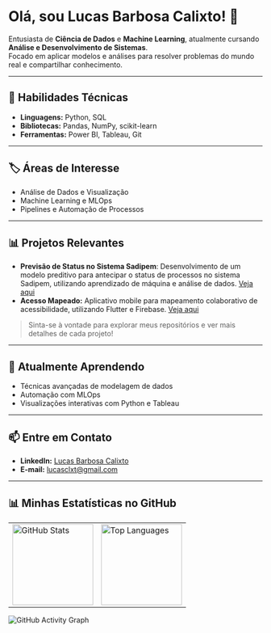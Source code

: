 # Olá, sou Lucas Barbosa Calixto! 👋  
Entusiasta de **Ciência de Dados** e **Machine Learning**, atualmente cursando **Análise e Desenvolvimento de Sistemas**.  
Focado em aplicar modelos e análises para resolver problemas do mundo real e compartilhar conhecimento.

---

## 🚀 Habilidades Técnicas  
- **Linguagens:** Python, SQL  
- **Bibliotecas:** Pandas, NumPy, scikit-learn  
- **Ferramentas:** Power BI, Tableau, Git  

---

## 🏷️ Áreas de Interesse  
- Análise de Dados e Visualização  
- Machine Learning e MLOps  
- Pipelines e Automação de Processos  

---

## 📊 Projetos Relevantes  
- **Previsão de Status no Sistema Sadipem**: Desenvolvimento de um modelo preditivo para antecipar o status de processos no sistema Sadipem, utilizando aprendizado de máquina e análise de dados. [Veja aqui](https://github.com/lucasclx/previsao-status-sadipem)
- **Acesso Mapeado:** Aplicativo mobile para mapeamento colaborativo de acessibilidade, utilizando Flutter e Firebase. [Veja aqui](https://github.com/lucasclx/acesso_mapeado)


> Sinta-se à vontade para explorar meus repositórios e ver mais detalhes de cada projeto!

---

## 🌱 Atualmente Aprendendo  
- Técnicas avançadas de modelagem de dados  
- Automação com MLOps  
- Visualizações interativas com Python e Tableau  

---

## 📫 Entre em Contato  
- **LinkedIn:** [Lucas Barbosa Calixto](https://www.linkedin.com/in/lucas-barbosa-calixto/)  
- **E-mail:** [lucasclxt@gmail.com](mailto:lucasclxt@gmail.com)  

---

## 📊 Minhas Estatísticas no GitHub

<div>

<!-- Estatísticas gerais -->
<div align="center">
  <table>
    <tr>
      <td>
        <!-- Estatísticas gerais -->
       <img height="160em" src="https://github-readme-stats.vercel.app/api?username=lucasclx&show_icons=true&theme=dark&count_private=true" alt="GitHub Stats" />
      </td>
      <td>
        <!-- Linguagens mais usadas -->
        <img height="160em" src="https://github-readme-stats.vercel.app/api/top-langs/?username=lucasclx&layout=compact&theme=dark" alt="Top Languages" />
      </td>
     </tr>
  </table>
</div>


<!-- Gráfico de atividade -->
<img src="https://github-readme-activity-graph.vercel.app/graph?username=lucasclx&theme=github-dark" alt="GitHub Activity Graph" />

</div>


